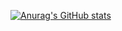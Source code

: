 [![Anurag's GitHub stats](https://github-readme-stats.vercel.app/api?username=mohini-gupta)](https://github.com/anuraghazra/github-readme-stats)

